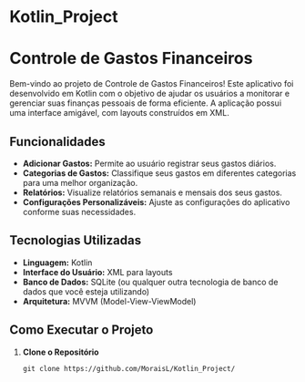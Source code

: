 # Kotlin_Project

# Controle de Gastos Financeiros

Bem-vindo ao projeto de Controle de Gastos Financeiros! Este aplicativo foi desenvolvido em Kotlin com o objetivo de ajudar os usuários a monitorar e gerenciar suas finanças pessoais de forma eficiente. A aplicação possui uma interface amigável, com layouts construídos em XML.

## Funcionalidades

- **Adicionar Gastos:** Permite ao usuário registrar seus gastos diários.
- **Categorias de Gastos:** Classifique seus gastos em diferentes categorias para uma melhor organização.
- **Relatórios:** Visualize relatórios semanais e mensais dos seus gastos.
- **Configurações Personalizáveis:** Ajuste as configurações do aplicativo conforme suas necessidades.

## Tecnologias Utilizadas

- **Linguagem:** Kotlin
- **Interface do Usuário:** XML para layouts
- **Banco de Dados:** SQLite (ou qualquer outra tecnologia de banco de dados que você esteja utilizando)
- **Arquitetura:** MVVM (Model-View-ViewModel)

## Como Executar o Projeto

1. **Clone o Repositório**
   ```
   git clone https://github.com/MoraisL/Kotlin_Project/
   ```
